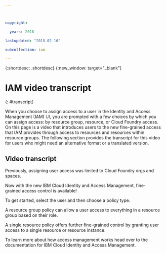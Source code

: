 ```yaml
---



copyright:

  years: 2018

lastupdated: "2018-02-16"

subcollection: iam

---
```



{:shortdesc: .shortdesc}
{:new_window: target="_blank"}

# IAM video transcript
{: #transcript}

When you choose to assign access to a user in the Identity and Access Management (IAM) UI, you are prompted with a few choices by which you can assign access: by resource group, resource, or Cloud Foundry access. On this page is a video that introduces users to the new fine-grained access that IAM provides through access to resources and resources within resource groups. The following section provides the transcript for this video for users who might need an alternative format or a translated version.


## Video transcript

Previously, assigning user access was limited to Cloud Foundry orgs and spaces.

Now with the new IBM Cloud Identity and Access Management, fine-grained access control is available!

To get started, select the user and then choose a policy type.

A resource group policy can allow a user access to everything in a resource group based on their role.

A single resource policy offers further fine-grained control by granting user access to a single resource or resource instance.

To learn more about how access management works head over to the documentation for IBM Cloud Identity and Access Management.
